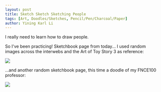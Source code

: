 ```yaml
---
layout: post
title: Sketch Sketch Sketching People
tags: [Art, Doodles/Sketches, Pencil/Pen/Charcoal/Paper]
author: Yining Karl Li
---
```


I really need to learn how to draw people.

So I've been practicing! Sketchbook page from today... I used random images across the interwebs and the Art of Toy Story 3 as reference:

[![]({{site.url}}/content/images/2010/Nov/page15.jpg)]({{site.url}}/content/images/2010/Nov/page15.jpg)

...and another random sketchbook page, this time a doodle of my FNCE100 professor:

[![]({{site.url}}/content/images/2010/Nov/page11.jpg)]({{site.url}}/content/images/2010/Nov/page11.jpg)
